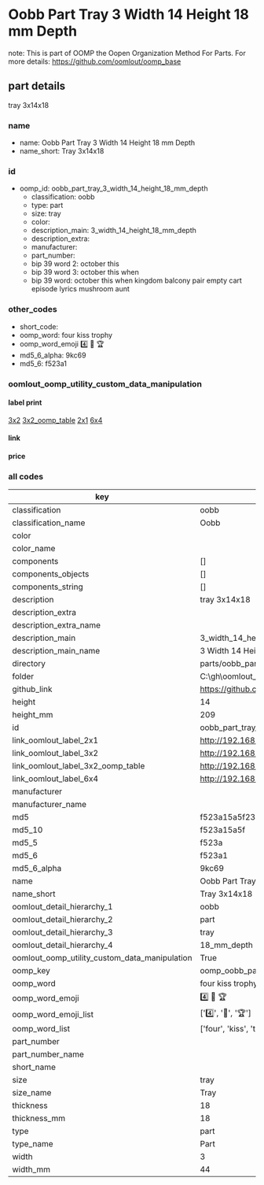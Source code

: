 # Oobb Part Tray 3 Width 14 Height 18 mm Depth  

note: This is part of OOMP the Oopen Organization Method For Parts. For more details: https://github.com/oomlout/oomp_base

##  part details
  



tray 3x14x18



### name
* name: Oobb Part Tray 3 Width 14 Height 18 mm Depth
* name_short: Tray 3x14x18 
### id
* oomp_id: oobb_part_tray_3_width_14_height_18_mm_depth
  * classification: oobb
  * type: part
  * size: tray
  * color: 
  * description_main: 3_width_14_height_18_mm_depth
  * description_extra: 
  * manufacturer: 
  * part_number: 
  * bip 39 word 2: october this
  * bip 39 word 3: october this when
  * bip 39 word: october this when kingdom balcony pair empty cart episode lyrics mushroom aunt

### other_codes
* short_code: 
* oomp_word: four kiss trophy
* oomp_word_emoji :four: :kiss: :trophy:
* md5_6_alpha: 9kc69
* md5_6: f523a1






### oomlout_oomp_utility_custom_data_manipulation
#### label print
[3x2](http://192.168.1.245:1112/?label=oomp%209kc69)
[3x2_oomp_table](http://192.168.1.108:1112/?label=oomp%209kc69)
[2x1](http://192.168.1.242:1112/?label=oomp%209kc69)
[6x4](http://192.168.1.55:1112/?label=oomp%209kc69)    

#### link

                              

#### price







### all codes 
| key | value |  
| --- | --- |  
| classification | oobb |  
| classification_name | Oobb |  
| color |  |  
| color_name |  |  
| components | [] |  
| components_objects | [] |  
| components_string | [] |  
| description | tray 3x14x18 |  
| description_extra |  |  
| description_extra_name |  |  
| description_main | 3_width_14_height_18_mm_depth |  
| description_main_name | 3 Width 14 Height 18 mm Depth |  
| directory | parts/oobb_part_tray_3_width_14_height_18_mm_depth |  
| folder | C:\gh\oomlout_oobb_version_4_generated_parts\parts\oobb_part_tray_3_width_14_height_18_mm_depth |  
| github_link | https://github.com/oomlout/oomlout_oomp_part_src/tree/main/parts/oobb_part_tray_3_width_14_height_18_mm_depth |  
| height | 14 |  
| height_mm | 209 |  
| id | oobb_part_tray_3_width_14_height_18_mm_depth |  
| link_oomlout_label_2x1 | http://192.168.1.242:1112/?label=oomp%209kc69 |  
| link_oomlout_label_3x2 | http://192.168.1.245:1112/?label=oomp%209kc69 |  
| link_oomlout_label_3x2_oomp_table | http://192.168.1.108:1112/?label=oomp%209kc69 |  
| link_oomlout_label_6x4 | http://192.168.1.55:1112/?label=oomp%209kc69 |  
| manufacturer |  |  
| manufacturer_name |  |  
| md5 | f523a15a5f2309267c08e7abf47834c8 |  
| md5_10 | f523a15a5f |  
| md5_5 | f523a |  
| md5_6 | f523a1 |  
| md5_6_alpha | 9kc69 |  
| name | Oobb Part Tray 3 Width 14 Height 18 mm Depth |  
| name_short | Tray 3x14x18  |  
| oomlout_detail_hierarchy_1 | oobb |  
| oomlout_detail_hierarchy_2 | part |  
| oomlout_detail_hierarchy_3 | tray |  
| oomlout_detail_hierarchy_4 | 18_mm_depth |  
| oomlout_oomp_utility_custom_data_manipulation | True |  
| oomp_key | oomp_oobb_part_tray_3_width_14_height_18_mm_depth |  
| oomp_word | four kiss trophy |  
| oomp_word_emoji | :four: :kiss: :trophy: |  
| oomp_word_emoji_list | [':four:', ':kiss:', ':trophy:'] |  
| oomp_word_list | ['four', 'kiss', 'trophy'] |  
| part_number |  |  
| part_number_name |  |  
| short_name |  |  
| size | tray |  
| size_name | Tray |  
| thickness | 18 |  
| thickness_mm | 18 |  
| type | part |  
| type_name | Part |  
| width | 3 |  
| width_mm | 44 |  
